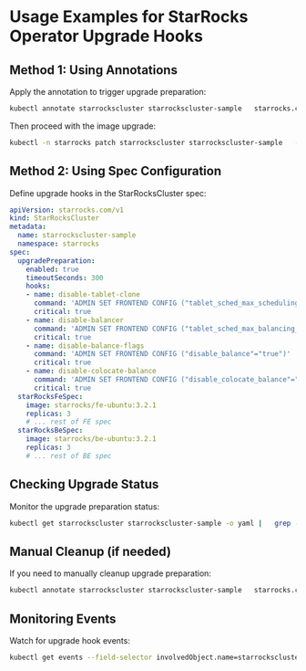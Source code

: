 # Usage Examples for StarRocks Operator Upgrade Hooks

## Method 1: Using Annotations

Apply the annotation to trigger upgrade preparation:

```bash
kubectl annotate starrockscluster starrockscluster-sample   starrocks.com/prepare-upgrade=true   starrocks.com/upgrade-hooks=disable-tablet-clone,disable-balancer
```

Then proceed with the image upgrade:

```bash
kubectl -n starrocks patch starrockscluster starrockscluster-sample   --type='merge'   -p '{"spec":{"starRocksFeSpec":{"image":"starrocks/fe-ubuntu:latest"}}}'
```

## Method 2: Using Spec Configuration

Define upgrade hooks in the StarRocksCluster spec:

```yaml
apiVersion: starrocks.com/v1
kind: StarRocksCluster
metadata:
  name: starrockscluster-sample
  namespace: starrocks
spec:
  upgradePreparation:
    enabled: true
    timeoutSeconds: 300
    hooks:
    - name: disable-tablet-clone
      command: 'ADMIN SET FRONTEND CONFIG ("tablet_sched_max_scheduling_tablets" = "0")'
      critical: true
    - name: disable-balancer
      command: 'ADMIN SET FRONTEND CONFIG ("tablet_sched_max_balancing_tablets" = "0")'
      critical: true
    - name: disable-balance-flags
      command: 'ADMIN SET FRONTEND CONFIG ("disable_balance"="true")'
      critical: true
    - name: disable-colocate-balance
      command: 'ADMIN SET FRONTEND CONFIG ("disable_colocate_balance"="true")'
      critical: true
  starRocksFeSpec:
    image: starrocks/fe-ubuntu:3.2.1
    replicas: 3
    # ... rest of FE spec
  starRocksBeSpec:
    image: starrocks/be-ubuntu:3.2.1
    replicas: 3
    # ... rest of BE spec
```

## Checking Upgrade Status

Monitor the upgrade preparation status:

```bash
kubectl get starrockscluster starrockscluster-sample -o yaml |   grep -A 20 upgradePreparationStatus
```

## Manual Cleanup (if needed)

If you need to manually cleanup upgrade preparation:

```bash
kubectl annotate starrockscluster starrockscluster-sample   starrocks.com/prepare-upgrade-
```

## Monitoring Events

Watch for upgrade hook events:

```bash
kubectl get events --field-selector involvedObject.name=starrockscluster-sample
```
